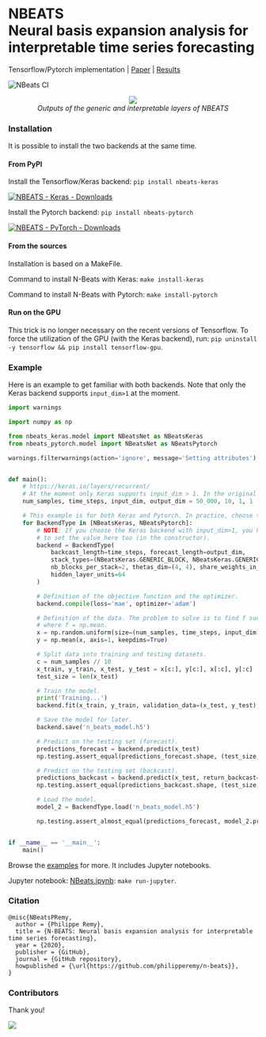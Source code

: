 # NBEATS<br/>Neural basis expansion analysis for interpretable time series forecasting

Tensorflow/Pytorch implementation | [Paper](https://arxiv.org/abs/1905.10437)
| [Results](https://github.com/fecet/NBeats-M4)

![NBeats CI](https://github.com/philipperemy/n-beats/workflows/N%20Beats%20CI/badge.svg?branch=master)

<p align="center">
  <img src="assets/interpretable.png"><br/>
  <i>Outputs of the generic and interpretable layers of NBEATS</i>
</p>

### Installation

It is possible to install the two backends at the same time.

#### From PyPI

Install the Tensorflow/Keras backend: `pip install nbeats-keras`

[![NBEATS - Keras - Downloads](https://pepy.tech/badge/nbeats-keras)](https://pepy.tech/project/nbeats-keras)

Install the Pytorch backend: `pip install nbeats-pytorch`

[![NBEATS - PyTorch - Downloads](https://pepy.tech/badge/nbeats-pytorch)](https://pepy.tech/project/nbeats-pytorch)

#### From the sources

Installation is based on a MakeFile.

Command to install N-Beats with Keras: `make install-keras`

Command to install N-Beats with Pytorch: `make install-pytorch`

#### Run on the GPU

This trick is no longer necessary on the recent versions of Tensorflow.  To force the utilization of the GPU (with the Keras backend),
run: `pip uninstall -y tensorflow && pip install tensorflow-gpu`. 

### Example

Here is an example to get familiar with both backends. Note that only the Keras backend supports `input_dim>1` at the moment.

```python
import warnings

import numpy as np

from nbeats_keras.model import NBeatsNet as NBeatsKeras
from nbeats_pytorch.model import NBeatsNet as NBeatsPytorch

warnings.filterwarnings(action='ignore', message='Setting attributes')


def main():
    # https://keras.io/layers/recurrent/
    # At the moment only Keras supports input_dim > 1. In the original paper, input_dim=1.
    num_samples, time_steps, input_dim, output_dim = 50_000, 10, 1, 1

    # This example is for both Keras and Pytorch. In practice, choose the one you prefer.
    for BackendType in [NBeatsKeras, NBeatsPytorch]:
        # NOTE: If you choose the Keras backend with input_dim>1, you have 
        # to set the value here too (in the constructor).
        backend = BackendType(
            backcast_length=time_steps, forecast_length=output_dim,
            stack_types=(NBeatsKeras.GENERIC_BLOCK, NBeatsKeras.GENERIC_BLOCK),
            nb_blocks_per_stack=2, thetas_dim=(4, 4), share_weights_in_stack=True,
            hidden_layer_units=64
        )

        # Definition of the objective function and the optimizer.
        backend.compile(loss='mae', optimizer='adam')

        # Definition of the data. The problem to solve is to find f such as | f(x) - y | -> 0.
        # where f = np.mean.
        x = np.random.uniform(size=(num_samples, time_steps, input_dim))
        y = np.mean(x, axis=1, keepdims=True)

        # Split data into training and testing datasets.
        c = num_samples // 10
        x_train, y_train, x_test, y_test = x[c:], y[c:], x[:c], y[:c]
        test_size = len(x_test)

        # Train the model.
        print('Training...')
        backend.fit(x_train, y_train, validation_data=(x_test, y_test), epochs=20, batch_size=128)

        # Save the model for later.
        backend.save('n_beats_model.h5')

        # Predict on the testing set (forecast).
        predictions_forecast = backend.predict(x_test)
        np.testing.assert_equal(predictions_forecast.shape, (test_size, backend.forecast_length, output_dim))

        # Predict on the testing set (backcast).
        predictions_backcast = backend.predict(x_test, return_backcast=True)
        np.testing.assert_equal(predictions_backcast.shape, (test_size, backend.backcast_length, output_dim))

        # Load the model.
        model_2 = BackendType.load('n_beats_model.h5')

        np.testing.assert_almost_equal(predictions_forecast, model_2.predict(x_test))


if __name__ == '__main__':
    main()
```

Browse the [examples](examples) for more. It includes Jupyter notebooks.

Jupyter notebook: [NBeats.ipynb](examples/NBeats.ipynb): `make run-jupyter`.


### Citation

```
@misc{NBeatsPRemy,
  author = {Philippe Remy},
  title = {N-BEATS: Neural basis expansion analysis for interpretable time series forecasting},
  year = {2020},
  publisher = {GitHub},
  journal = {GitHub repository},
  howpublished = {\url{https://github.com/philipperemy/n-beats}},
}
```

### Contributors

Thank you!

<a href="https://github.com/philipperemy/n-beats/graphs/contributors">
  <img src="https://contrib.rocks/image?repo=philipperemy/n-beats" />
</a>
